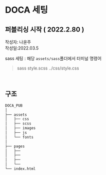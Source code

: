 # DOCA 세팅

## 퍼블리싱 시작 ( 2022.2.80 )
작성자: 나윤주<br>
작성일:2022.03.5

sass 세팅 : 해당 `assets/sass`폴더에서 터미널 명령어
>sass style.scss ../css/style.css


<br>

## 구조

```bash
DOCA_PUB
│
├── assets
│   ├── css
│   ├── scss
│   ├── images
│   ├── js
│   └── fonts
│
├── pages
│   ├── 
│   ├── 
│   ├── 
│   └── 
└── index.html
``` 